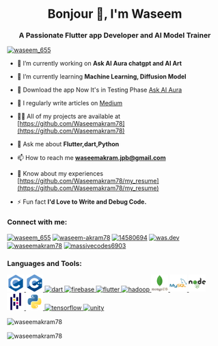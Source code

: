<h1 align="center">Bonjour 👋, I'm Waseem</h1>
<h3 align="center">A Passionate Flutter app Developer and AI Model Trainer</h3>

<p align="left"> <a href="https://twitter.com/waseem_655" target="blank"><img src="https://img.shields.io/twitter/follow/waseem_655?logo=twitter&style=for-the-badge" alt="waseem_655" /></a> </p>

- 🔭 I’m currently working on **Ask AI Aura chatgpt and AI Art**

- 🌱 I’m currently learning **Machine Learning, Diffusion Model**

- 🤝 Download the app Now It's in Testing Phase [Ask AI Aura](https://play.google.com/store/apps/details?id=com.massivetech.askauraai.ask_ai_aura)

- 📝 I regularly write articles on [Medium](https://medium.com/@waseemakram78)

- 👨‍💻 All of my projects are available at [https://github.com/Waseemakram78](https://github.com/Waseemakram78)

- 💬 Ask me about **Flutter,dart,Python**

- 📫 How to reach me **waseemakram.jpb@gmail.com**

- 📄 Know about my experiences [https://github.com/Waseemakram78/my_resume](https://github.com/Waseemakram78/my_resume)

- ⚡ Fun fact **I'd Love to Write and Debug Code.**

<h3 align="left">Connect with me:</h3>
<p align="left">
<a href="https://twitter.com/waseem_655" target="blank"><img align="center" src="https://raw.githubusercontent.com/rahuldkjain/github-profile-readme-generator/master/src/images/icons/Social/twitter.svg" alt="waseem_655" height="30" width="40" /></a>
<a href="https://linkedin.com/in/waseem-akram78" target="blank"><img align="center" src="https://raw.githubusercontent.com/rahuldkjain/github-profile-readme-generator/master/src/images/icons/Social/linked-in-alt.svg" alt="waseem-akram78" height="30" width="40" /></a>
<a href="https://stackoverflow.com/users/14580694" target="blank"><img align="center" src="https://raw.githubusercontent.com/rahuldkjain/github-profile-readme-generator/master/src/images/icons/Social/stack-overflow.svg" alt="14580694" height="30" width="40" /></a>
<a href="https://instagram.com/was.dev" target="blank"><img align="center" src="https://raw.githubusercontent.com/rahuldkjain/github-profile-readme-generator/master/src/images/icons/Social/instagram.svg" alt="was.dev" height="30" width="40" /></a>
<a href="https://medium.com/waseemakram78" target="blank"><img align="center" src="https://raw.githubusercontent.com/rahuldkjain/github-profile-readme-generator/master/src/images/icons/Social/medium.svg" alt="waseemakram78" height="30" width="40" /></a>
<a href="https://www.youtube.com/c/massivecodes6903" target="blank"><img align="center" src="https://raw.githubusercontent.com/rahuldkjain/github-profile-readme-generator/master/src/images/icons/Social/youtube.svg" alt="massivecodes6903" height="30" width="40" /></a>
</p>

<h3 align="left">Languages and Tools:</h3>
<p align="left"> <a href="https://www.cprogramming.com/" target="_blank" rel="noreferrer"> <img src="https://raw.githubusercontent.com/devicons/devicon/master/icons/c/c-original.svg" alt="c" width="40" height="40"/> </a> <a href="https://www.w3schools.com/cpp/" target="_blank" rel="noreferrer"> <img src="https://raw.githubusercontent.com/devicons/devicon/master/icons/cplusplus/cplusplus-original.svg" alt="cplusplus" width="40" height="40"/> </a> <a href="https://dart.dev" target="_blank" rel="noreferrer"> <img src="https://www.vectorlogo.zone/logos/dartlang/dartlang-icon.svg" alt="dart" width="40" height="40"/> </a> <a href="https://firebase.google.com/" target="_blank" rel="noreferrer"> <img src="https://www.vectorlogo.zone/logos/firebase/firebase-icon.svg" alt="firebase" width="40" height="40"/> </a> <a href="https://flutter.dev" target="_blank" rel="noreferrer"> <img src="https://www.vectorlogo.zone/logos/flutterio/flutterio-icon.svg" alt="flutter" width="40" height="40"/> </a> <a href="https://hadoop.apache.org/" target="_blank" rel="noreferrer"> <img src="https://www.vectorlogo.zone/logos/apache_hadoop/apache_hadoop-icon.svg" alt="hadoop" width="40" height="40"/> </a> <a href="https://www.mongodb.com/" target="_blank" rel="noreferrer"> <img src="https://raw.githubusercontent.com/devicons/devicon/master/icons/mongodb/mongodb-original-wordmark.svg" alt="mongodb" width="40" height="40"/> </a> <a href="https://www.mysql.com/" target="_blank" rel="noreferrer"> <img src="https://raw.githubusercontent.com/devicons/devicon/master/icons/mysql/mysql-original-wordmark.svg" alt="mysql" width="40" height="40"/> </a> <a href="https://nodejs.org" target="_blank" rel="noreferrer"> <img src="https://raw.githubusercontent.com/devicons/devicon/master/icons/nodejs/nodejs-original-wordmark.svg" alt="nodejs" width="40" height="40"/> </a> <a href="https://pandas.pydata.org/" target="_blank" rel="noreferrer"> <img src="https://raw.githubusercontent.com/devicons/devicon/2ae2a900d2f041da66e950e4d48052658d850630/icons/pandas/pandas-original.svg" alt="pandas" width="40" height="40"/> </a> <a href="https://www.python.org" target="_blank" rel="noreferrer"> <img src="https://raw.githubusercontent.com/devicons/devicon/master/icons/python/python-original.svg" alt="python" width="40" height="40"/> </a> <a href="https://www.tensorflow.org" target="_blank" rel="noreferrer"> <img src="https://www.vectorlogo.zone/logos/tensorflow/tensorflow-icon.svg" alt="tensorflow" width="40" height="40"/> </a> <a href="https://unity.com/" target="_blank" rel="noreferrer"> <img src="https://www.vectorlogo.zone/logos/unity3d/unity3d-icon.svg" alt="unity" width="40" height="40"/> </a> </p>

<p><img align="center" src="https://github-readme-stats.vercel.app/api/top-langs?username=waseemakram78&show_icons=true&locale=en&layout=compact" alt="waseemakram78" /></p>

<p><img align="center" src="https://github-readme-streak-stats.herokuapp.com/?user=waseemakram78&" alt="waseemakram78" /></p>
